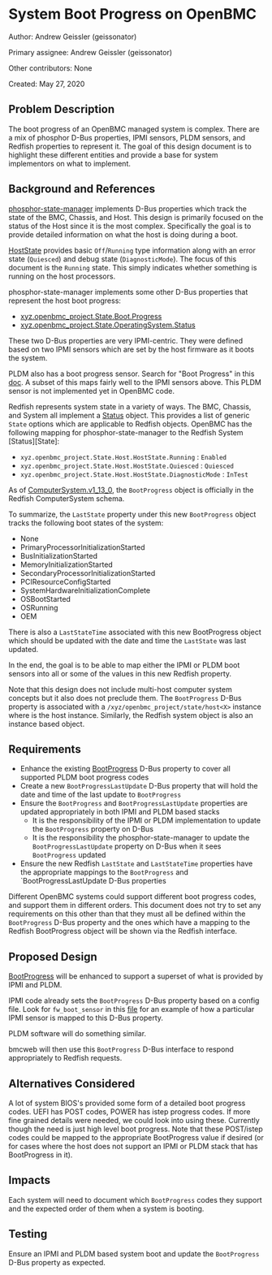 # System Boot Progress on OpenBMC

Author: Andrew Geissler (geissonator)

Primary assignee: Andrew Geissler (geissonator)

Other contributors: None

Created: May 27, 2020

## Problem Description
The boot progress of an OpenBMC managed system is complex. There are a mix
of phosphor D-Bus properties, IPMI sensors, PLDM sensors, and Redfish
properties to represent it. The goal of this design document is to highlight
these different entities and provide a base for system implementors on what
to implement.

## Background and References
[phosphor-state-manager][1] implements D-Bus properties which track the state
of the BMC, Chassis, and Host. This design is primarily focused on the status
of the Host since it is the most complex. Specifically the goal is to provide
detailed information on what the host is doing during a boot.

[HostState][2] provides basic `Off`/`Running` type information along
with an error state (`Quiesced`) and debug state (`DiagnosticMode`). The focus
of this document is the `Running` state. This simply indicates whether something
is running on the host processors.

phosphor-state-manager implements some other D-Bus properties that represent
the host boot progress:

- [xyz.openbmc_project.State.Boot.Progress][3]
- [xyz.openbmc_project.State.OperatingSystem.Status][4]

These two D-Bus properties are very IPMI-centric. They were defined based on
two IPMI sensors which are set by the host firmware as it boots the system.

PLDM also has a boot progress sensor. Search for "Boot Progress" in this
[doc][5]. A subset of this maps fairly well to the IPMI sensors above. This
PLDM sensor is not implemented yet in OpenBMC code.

Redfish represents system state in a variety of ways. The BMC, Chassis,
and System all implement a [Status][6] object. This provides a list of generic
`State` options which are applicable to Redfish objects. OpenBMC has the
following mapping for phosphor-state-manager to the Redfish System
[Status][State]:
- `xyz.openbmc_project.State.Host.HostState.Running` : `Enabled`
- `xyz.openbmc_project.State.Host.HostState.Quiesced` : `Quiesced`
- `xyz.openbmc_project.State.Host.HostState.DiagnosticMode` : `InTest`

As of [ComputerSystem.v1_13_0][7], the `BootProgress` object is officially in
the Redfish ComputerSystem schema.

To summarize, the `LastState` property under this new `BootProgress` object
tracks the following boot states of the system:

- None
- PrimaryProcessorInitializationStarted
- BusInitializationStarted
- MemoryInitializationStarted
- SecondaryProcessorInitializationStarted
- PCIResourceConfigStarted
- SystemHardwareInitializationComplete
- OSBootStarted
- OSRunning
- OEM

There is also a `LastStateTime` associated with this new BootProgress object
which should be updated with the date and time the `LastState` was last
updated.

In the end, the goal is to be able to map either the IPMI or PLDM boot sensors
into all or some of the values in this new Redfish property.

Note that this design does not include multi-host computer system concepts but
it also does not preclude them. The `BootProgress` D-Bus property is associated
with a `/xyz/openbmc_project/state/host<X>` instance where <X> is the host
instance. Similarly, the Redfish system object is also an instance based
object.

## Requirements
- Enhance the existing [BootProgress][3] D-Bus property to cover all supported
  PLDM boot progress codes
- Create a new `BootProgressLastUpdate` D-Bus property that will hold the
  date and time of the last update to `BootProgress`
- Ensure the `BootProgress` and `BootProgressLastUpdate` properties are updated
  appropriately in both IPMI and PLDM based stacks
  - It is the responsibility of the IPMI or PLDM implementation to update
    the `BootProgress` property on D-Bus
  - It is the responsibility the phosphor-state-manager to update the
    `BootProgressLastUpdate` property on D-Bus when it sees `BootProgress`
    updated
- Ensure the new Redfish `LastState` and `LastStateTime` properties
  have the appropriate mappings to the `BootProgress` and
  `BootProgressLastUpdate D-Bus properties

Different OpenBMC systems could support different boot progress codes, and
support them in different orders. This document does not try to set any
requirements on this other than that they must all be defined within
the `BootProgress` D-Bus property and the ones which have a mapping
to the Redfish BootProgress object will be shown via the Redfish interface.

## Proposed Design
[BootProgress][3] will be enhanced to support a superset of what is provided
by IPMI and PLDM.

IPMI code already sets the `BootProgress` D-Bus property based on a config
file. Look for `fw_boot_sensor` in this [file][8] for an example of how a
particular IPMI sensor is mapped to this D-Bus property.

PLDM software will do something similar.

bmcweb will then use this `BootProgress` D-Bus interface to respond
appropriately to Redfish requests.

## Alternatives Considered
A lot of system BIOS's provided some form of a detailed boot progress codes.
UEFI has POST codes, POWER has istep progress codes. If more fine grained
details were needed, we could look into using these. Currently though the
need is just high level boot progress. Note that these POST/istep codes
could be mapped to the appropriate BootProgress value if desired (or for
cases where the host does not support an IPMI or PLDM stack that has
BootProgress in it).

## Impacts
Each system will need to document which `BootProgress` codes they support
and the expected order of them when a system is booting.

## Testing
Ensure an IPMI and PLDM based system boot and update the `BootProgress` D-Bus
property as expected.


[1]: https://github.com/openbmc/phosphor-state-manager#state-tracking-and-control
[2]: https://github.com/openbmc/phosphor-dbus-interfaces/blob/master/xyz/openbmc_project/State/Host.interface.yaml
[3]: https://github.com/openbmc/phosphor-dbus-interfaces/blob/master/xyz/openbmc_project/State/Boot/Progress.interface.yaml
[4]: https://github.com/openbmc/phosphor-dbus-interfaces/blob/master/xyz/openbmc_project/State/OperatingSystem/Status.interface.yaml
[5]: https://www.dmtf.org/sites/default/files/standards/documents/DSP0249_1.0.0.pdf
[6]: http://redfish.dmtf.org/schemas/v1/Resource.json#/definitions/Status
[7]: https://redfish.dmtf.org/schemas/v1/ComputerSystem.v1_13_0.json
[8]: https://github.com/openbmc/meta-ibm/blob/master/recipes-phosphor/configuration/acx22-yaml-config/acx22-ipmi-sensors-mrw.yaml
